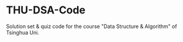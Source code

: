 # THU-DSA-Code
Solution set &amp;  quiz code for the course "Data Structure &amp; Algorithm" of Tsinghua Uni.
